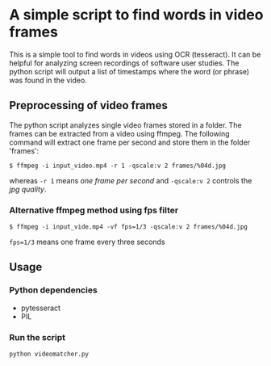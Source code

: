# A simple script to find words in video frames

This is a simple tool to find words in videos using OCR (tesseract). It can be helpful for analyzing screen recordings of software user studies. The python script will output a list of timestamps where the word (or phrase) was found in the video.

## Preprocessing of video frames

The python script analyzes single video frames stored in a folder. The frames can be extracted from a video using ffmpeg. The following command will extract one frame per second and store them in the folder 'frames':

```
$ ffmpeg -i input_video.mp4 -r 1 -qscale:v 2 frames/%04d.jpg
```
whereas  ```-r 1``` means _one frame per second_ and  ```-qscale:v 2``` controls the _jpg quality_.


### Alternative ffmpeg method using fps filter
```$ ffmpeg -i input_vide.mp4 -vf fps=1/3 -qscale:v 2 frames/%04d.jpg```

```fps=1/3``` means one frame every three seconds

## Usage

### Python dependencies

- pytesseract
- PIL

### Run the script
```python videomatcher.py```